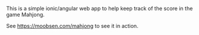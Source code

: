 This is a simple ionic/angular web app to help keep track of the score in the game Mahjong.

See https://moobsen.com/mahjong to see it in action.
